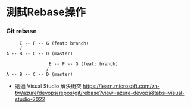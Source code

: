 # 測試Rebase操作
### Git rebase


```
     E -- F -- G (feat: branch) 
     /
A -- B -- C -- D (master)
```
```
                E -- F -- G (feat: branch)
               /
A -- B -- C -- D (master)
```


- 透過 Visual Studio 解決衝突
https://learn.microsoft.com/zh-tw/azure/devops/repos/git/rebase?view=azure-devops&tabs=visual-studio-2022

       
